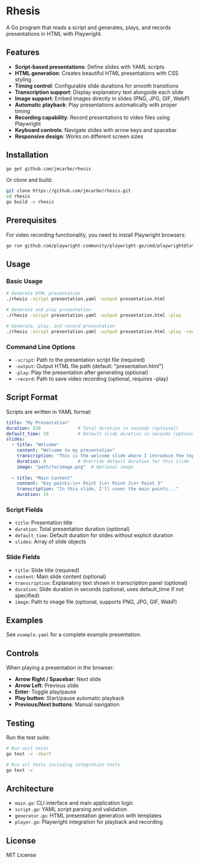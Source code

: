 # Rhesis

A Go program that reads a script and generates, plays, and records presentations in HTML with Playwright.

## Features

- **Script-based presentations**: Define slides with YAML scripts
- **HTML generation**: Creates beautiful HTML presentations with CSS styling
- **Timing control**: Configurable slide durations for smooth transitions
- **Transcription support**: Display explanatory text alongside each slide
- **Image support**: Embed images directly in slides (PNG, JPG, GIF, WebP)
- **Automatic playback**: Play presentations automatically with proper timing
- **Recording capability**: Record presentations to video files using Playwright
- **Keyboard controls**: Navigate slides with arrow keys and spacebar
- **Responsive design**: Works on different screen sizes

## Installation

```bash
go get github.com/jmcarbo/rhesis
```

Or clone and build:

```bash
git clone https://github.com/jmcarbo/rhesis.git
cd rhesis
go build -o rhesis
```

## Prerequisites

For video recording functionality, you need to install Playwright browsers:

```bash
go run github.com/playwright-community/playwright-go/cmd/playwright@latest install
```

## Usage

### Basic Usage

```bash
# Generate HTML presentation
./rhesis -script presentation.yaml -output presentation.html

# Generate and play presentation
./rhesis -script presentation.yaml -output presentation.html -play

# Generate, play, and record presentation
./rhesis -script presentation.yaml -output presentation.html -play -record video.webm
```

### Command Line Options

- `-script`: Path to the presentation script file (required)
- `-output`: Output HTML file path (default: "presentation.html")
- `-play`: Play the presentation after generating (optional)
- `-record`: Path to save video recording (optional, requires -play)

## Script Format

Scripts are written in YAML format:

```yaml
title: "My Presentation"
duration: 120              # Total duration in seconds (optional)
default_time: 10           # Default slide duration in seconds (optional, default: 10)
slides:
  - title: "Welcome"
    content: "Welcome to my presentation"
    transcription: "This is the welcome slide where I introduce the topic..."
    duration: 8            # Override default duration for this slide
    image: "path/to/image.png"  # Optional image
  
  - title: "Main Content"
    content: "Key points:\n• Point 1\n• Point 2\n• Point 3"
    transcription: "In this slide, I'll cover the main points..."
    duration: 15
```

### Script Fields

- `title`: Presentation title
- `duration`: Total presentation duration (optional)
- `default_time`: Default duration for slides without explicit duration
- `slides`: Array of slide objects

### Slide Fields

- `title`: Slide title (required)
- `content`: Main slide content (optional)
- `transcription`: Explanatory text shown in transcription panel (optional)
- `duration`: Slide duration in seconds (optional, uses default_time if not specified)
- `image`: Path to image file (optional, supports PNG, JPG, GIF, WebP)

## Examples

See `example.yaml` for a complete example presentation.

## Controls

When playing a presentation in the browser:

- **Arrow Right / Spacebar**: Next slide
- **Arrow Left**: Previous slide
- **Enter**: Toggle play/pause
- **Play button**: Start/pause automatic playback
- **Previous/Next buttons**: Manual navigation

## Testing

Run the test suite:

```bash
# Run unit tests
go test -v -short

# Run all tests including integration tests
go test -v
```

## Architecture

- `main.go`: CLI interface and main application logic
- `script.go`: YAML script parsing and validation
- `generator.go`: HTML presentation generation with templates
- `player.go`: Playwright integration for playback and recording

## License

MIT License